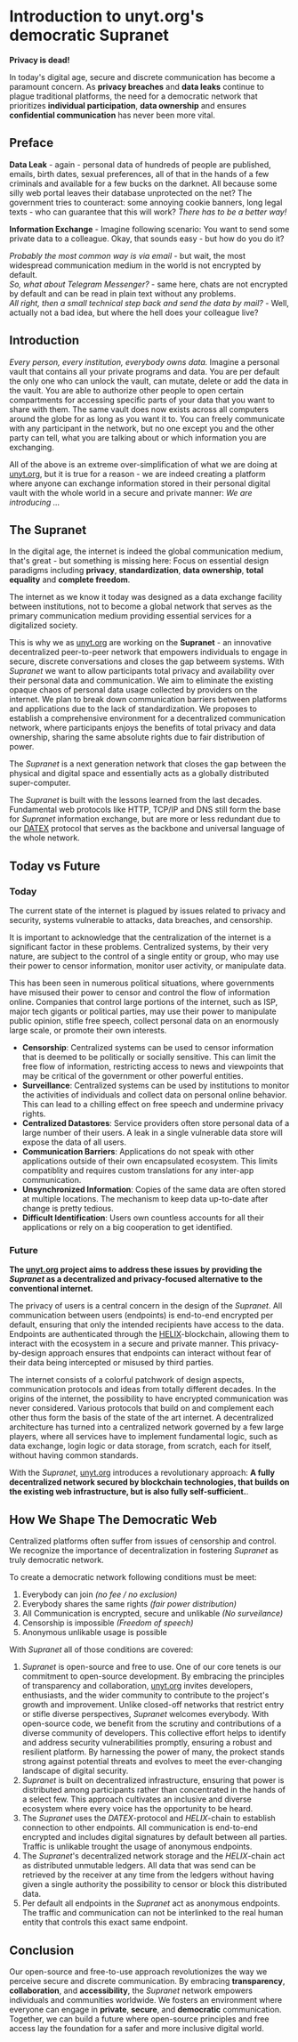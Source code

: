 <!--
	{
		description: "Introduction to unyt.org's democratic Supranet",
		preview: "res/header-democracy.png",
		date: ~2023-07-18~,
		tag: "Community",
		author: "unyt.org",
		authorRef: https://unyt.org
	};
-->

# Introduction to unyt.org's democratic Supranet

**Privacy is dead!**

In today's digital age, secure and discrete communication has become a paramount concern. As **privacy breaches** and **data leaks** continue to plague traditional platforms, the need for a democratic network that prioritizes **individual participation**, **data ownership** and ensures **confidential communication** has never been more vital.

## Preface
**Data Leak** - again - personal data of hundreds of people are published, emails, birth dates, sexual preferences, all of that in the hands of a few criminals and available for a few bucks on the darknet. All because some silly web portal leaves their database unprotected on the net? The government tries to counteract: some annoying cookie banners, long legal texts - who can guarantee that this will work? *There has to be a better way!*

**Information Exchange** - Imagine following scenario:
You want to send some private data to a colleague. 
Okay, that sounds easy - but how do you do it?

*Probably the most common way is via email* - but wait, the most widespread communication medium in the world is not encrypted by default.<br>
*So, what about Telegram Messenger?* - same here, chats are not encrypted by default and can be read in plain text without any problems.<br>
*All right, then a small technical step back and send the data by mail?* - Well, actually not a bad idea, but where the hell does your colleague live?


## Introduction
*Every person, every institution, everybody owns data.* 
Imagine a personal vault that contains all your private programs and data. You are per default the only one who can unlock the vault, can mutate, delete or add the data in the vault. You are able to authorize other people to open certain compartments for accessing specific parts of your data that you want to share with them. The same vault does now exists across all computers around the globe for as long as you want it to. You can freely communicate with any participant in the network, but no one except you and the other party can tell, what you are talking about or which information you are exchanging.

All of the above is an extreme over-simplification of what we are doing at [unyt.org](https://unyt.org), but it is true for a reason - we are indeed creating a platform where anyone can exchange information stored in their personal digital vault with the whole world in a secure and private manner: *We are introducing ...*

## The Supranet
In the digital age, the internet is indeed the global communication medium, that's great - but something is missing here: Focus on essential design paradigms including **privacy**, **standardization**, **data ownership**, **total equality** and **complete freedom**.
 
The internet as we know it today was designed as a data exchange facility between institutions, not to become a global network that serves as the primary communication medium providing essential services for a digitalized society. 

This is why we as [unyt.org](https://unyt.org) are working on the **Supranet** - an innovative decentralized peer-to-peer network that empowers individuals to engage in secure, discrete conversations and closes the gap betweem systems. With *Supranet* we want to allow participants total privacy and availability over their personal data and communication. We aim to eliminate the existing opaque chaos of personal data usage collected by providers on the internet. We plan to break down communication barriers between platforms and applications due to the lack of standardization. We proposes to establish a comprehensive environment for a decentralized communication network, where participants enjoys the benefits of total privacy and data ownership, sharing the same absolute rights due to fair distribution of power.

The *Supranet* is a next generation network that closes the gap between the physical and digital space and essentially acts as a globally distributed super-computer.

The *Supranet* is built with the lessons learned from the last decades.
Fundamental web protocols like HTTP, TCP/IP and DNS still form the base for *Supranet* information exchange, but are more or less redundant due to our [DATEX](https://docs.unyt.org/datex) protocol that serves as the backbone and universal language of the whole network.


## Today vs Future

### Today
The current state of the internet is plagued by issues related to privacy and security, systems vulnerable to attacks, data breaches, and censorship.

It is important to acknowledge that the centralization of the internet is a significant factor in these problems. Centralized systems, by their very nature, are subject to the control of a single entity or group, who may use their power to censor information, monitor user activity, or manipulate data.

This has been seen in numerous political situations, where governments have misused their power to censor and control the flow of information online. Companies that control large portions of the internet, such as ISP, major tech gigants or political parties, may use their power to manipulate public opinion, stifle free speech, collect personal data on an enormously large scale, or promote their own interests.

* **Censorship**: Centralized systems can be used to censor information that is deemed to be politically or socially sensitive. This can limit the free flow of information, restricting access to news and viewpoints that may be critical of the government or other powerful entities.
* **Surveillance**: Centralized systems can be used by institutions to monitor the activities of individuals and collect data on personal online behavior. This can lead to a chilling effect on free speech and undermine privacy rights.
* **Centralized Datastores**: Service providers often store personal data of a large number of their users. A leak in a single vulnerable data store will expose the data of all users.
* **Communication Barriers**: Applications do not speak with other applications outside of their own encapsulated ecosystem. This limits compatiblity and requires custom translations for any inter-app communication.
* **Unsynchronized Information**: Copies of the same data are often stored at multiple locations. The mechanism to keep data up-to-date after change is pretty tedious.
* **Difficult Identification**: Users own countless accounts for all their applications or rely on a big cooperation to get identified.


### Future
**The [unyt.org](https://unyt.org) project aims to address these issues by providing the *Supranet* as a decentralized and privacy-focused alternative to the conventional internet.**

The privacy of users is a central concern in the design of the *Supranet*. All communication between users (endpoints) is end-to-end encrypted per default, ensuring that only the intended recipients have access to the data. Endpoints are authenticated through the [HELIX](https://unyt.org)-blockchain, allowing them to interact with the ecosystem in a secure and private manner. This privacy-by-design approach ensures that endpoints can interact without fear of their data being intercepted or misused by third parties.

The internet consists of a colorful patchwork of design aspects, communication protocols and ideas from totally different decades. In the origins of the internet, the possibility to have encrypted communication was never considered. Various protocols that build on and complement each other thus form the basis of the state of the art internet. A decentralized architecture has turned into a centralized network governed by a few large players, where all services have to implement fundamental logic, such as data exchange, login logic or data storage, from scratch, each for itself, without having common standards.

With the *Supranet*, [unyt.org](https://unyt.org) introduces a revolutionary approach: **A fully decentralized network secured by blockchain technologies, that builds on the existing web infrastructure, but is also fully self-sufficient.**.

## How We Shape The Democratic Web
Centralized platforms often suffer from issues of censorship and control. We recognize the importance of decentralization in fostering *Supranet* as truly democratic network.

To create a democratic network following conditions must be meet:
1. Everybody can join *(no fee / no exclusion)*
2. Everybody shares the same rights *(fair power distribution)*
3. All Communication is encrypted, secure and unlikable *(No surveilance)*
4. Censorship is impossible *(Freedom of speech)*
5. Anonymous unlikable usage is possible

With *Supranet* all of those conditions are covered:
1. *Supranet* is open-source and free to use. One of our core tenets is our commitment to open-source development. By embracing the principles of transparency and collaboration, [unyt.org](https://unyt.org) invites developers, enthusiasts, and the wider community to contribute to the project's growth and improvement. Unlike closed-off networks that restrict entry or stifle diverse perspectives, *Supranet* welcomes everybody. With open-source code, we benefit from the scrutiny and contributions of a diverse community of developers. This collective effort helps to identify and address security vulnerabilities promptly, ensuring a robust and resilient platform. By harnessing the power of many, the prokect stands strong against potential threats and evolves to meet the ever-changing landscape of digital security.
2. *Supranet* is built on decentralized infrastructure, ensuring that power is distributed among participants rather than concentrated in the hands of a select few. This approach cultivates an inclusive and diverse ecosystem where every voice has the opportunity to be heard. 
3. The *Supranet* uses the *DATEX*-protocol and *HELIX*-chain to establish connection to other endpoints. All communication is end-to-end encrypted and includes digital signatures by default between all parties. Traffic is unlikable trought the usage of anonymous endpoints.
4. The *Supranet*'s decentralized network storage and the *HELIX*-chain act as distributed unmutable ledgers. All data that was send can be retrieved by the receiver at any time from the ledgers without having given a single authority the possibility to censor or block this distributed data.
5. Per default all endpoints in the *Supranet* act as anonymous endpoints. The traffic and communication can not be interlinked to the real human entity that controls this exact same endpoint.


## Conclusion
Our open-source and free-to-use approach revolutionizes the way we perceive secure and discrete communication. By embracing **transparency**, **collaboration**, and **accessibility**, the *Supranet* network empowers individuals and communities worldwide. We fosters an environment where everyone can engage in **private**, **secure**, and **democratic** communication. Together, we can build a future where open-source principles and free access lay the foundation for a safer and more inclusive digital world.